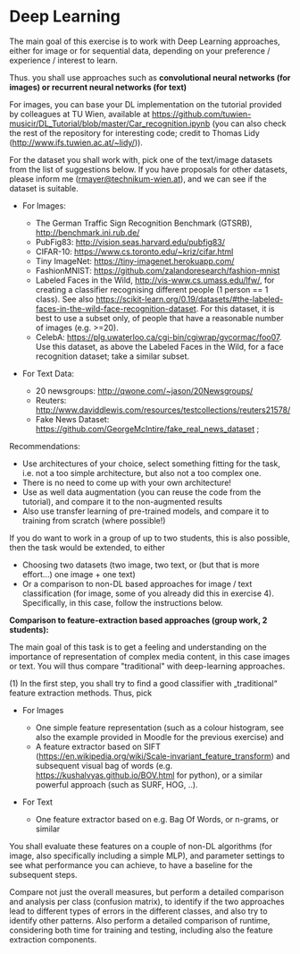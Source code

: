 # Deep Learning

The main goal of this exercise is to work with Deep Learning approaches, either for image or for sequential data, depending on your preference / experience / interest to learn.

Thus. you shall use approaches such as **convolutional neural networks (for images) or recurrent neural networks (for text)**

For images, you can base your DL implementation on the tutorial provided by colleagues at TU Wien, available at https://github.com/tuwien-musicir/DL_Tutorial/blob/master/Car_recognition.ipynb (you can also check the rest of the repository for interesting code; credit to Thomas Lidy (http://www.ifs.tuwien.ac.at/~lidy/)).

For the dataset you shall work with, pick one of the text/image datasets from the list of suggestions below. If you have proposals for other datasets, please inform me (rmayer@technikum-wien.at), and we can see if the dataset is suitable.

- For Images:
  - The German Traffic Sign Recognition Benchmark (GTSRB), http://benchmark.ini.rub.de/
  - PubFig83: http://vision.seas.harvard.edu/pubfig83/
  - CIFAR-10: https://www.cs.toronto.edu/~kriz/cifar.html
  - Tiny ImageNet: https://tiny-imagenet.herokuapp.com/
  - FashionMNIST: https://github.com/zalandoresearch/fashion-mnist
  - Labeled Faces in the Wild, http://vis-www.cs.umass.edu/lfw/, for creating a classifier recognising different people (1 person == 1 class). See also https://scikit-learn.org/0.19/datasets/#the-labeled-faces-in-the-wild-face-recognition-dataset. For this dataset, it is best to use a subset only, of people that have a reasonable number of images (e.g. >=20).
  - CelebA: https://plg.uwaterloo.ca/cgi-bin/cgiwrap/gvcormac/foo07. Use this dataset, as above the Labeled Faces in the Wild, for a face recognition dataset; take a similar subset.

- For Text Data:
  - 20 newsgroups: http://qwone.com/~jason/20Newsgroups/
  - Reuters: http://www.daviddlewis.com/resources/testcollections/reuters21578/
  - Fake News Dataset: https://github.com/GeorgeMcIntire/fake_real_news_dataset ;

Recommendations:

- Use architectures of your choice, select something fitting for the task, i.e. not a too simple architecture, but also not a too complex one.
- There is no need to come up with your own architecture!
- Use as well data augmentation (you can reuse the code from the tutorial), and compare it to the non-augmented results
- Also use transfer learning of pre-trained models, and compare it to training from scratch (where possible!)


If you do want to work in a group of up to two students, this is also possible, then the task would be extended, to either
- Choosing two datasets  (two image, two text, or (but that is more effort...) one image + one text)
- Or a comparison to non-DL based approaches for image / text classification (for image, some of you already did this in exercise 4). Specifically, in this case, follow the instructions below.

**Comparison to feature-extraction based approaches (group work, 2 students):**

The main goal of this task is to get a feeling and understanding on the importance of representation of complex media content, in this case images or text. You will thus compare "traditional" with deep-learning approaches.

(1) In the first step, you shall try to find a good classifier with „traditional“ feature extraction methods. Thus, pick

- For Images
  - One simple feature representation (such as a colour histogram, see also the example provided in Moodle for the previous exercise) and
  - A feature extractor based on SIFT (https://en.wikipedia.org/wiki/Scale-invariant_feature_transform) and subsequent visual bag of words (e.g. https://kushalvyas.github.io/BOV.html for python), or a similar powerful approach (such as SURF, HOG, ..).

- For Text
  - One feature extractor based on e.g. Bag Of Words, or n-grams, or similar

You shall evaluate these features on a couple of non-DL algorithms (for image, also specifically including a simple MLP), and parameter settings to see what performance you can achieve, to have a baseline for the subsequent steps.

Compare not just the overall measures, but perform a detailed comparison and analysis per class (confusion matrix), to identify if the two approaches lead to different types of errors in the different classes, and also try to identify other patterns. Also perform a detailed comparison of runtime, considering both time for training and testing, including also the feature extraction components.